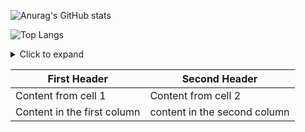 ![Anurag's GitHub stats](https://github-readme-stats.vercel.app/api?username=darko5r&theme=transparent&show_icons=true&hide_border=true)

![Top Langs](https://github-readme-stats.vercel.app/api/top-langs/?username=darko5r&layout=compact&theme=transparent&hide_border=true)

<details>
  <summary>Click to expand</summary>
  <div class="content">

    my text

  </div>
</details>

First Header | Second Header 
 ------------ | ------------- 
Content from cell 1 | Content from cell 2 
Content in the first column | content in the second column 

